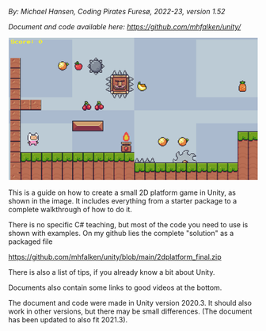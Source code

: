 *By: Michael Hansen, Coding Pirates Furesø, 2022-23, version 1.52*

*Document and code available here: <https://github.com/mhfalken/unity/>*

<img src="../media/image1.png"
style="width:5.32083in;height:2.98819in" />

This is a guide on how to create a small 2D platform game in Unity,
as shown in the image. It includes everything from a starter package to a
complete walkthrough of how to do it.

There is no specific C# teaching, but most of the code you
need to use is shown with examples. On my github lies the complete
"solution" as a packaged file

<https://github.com/mhfalken/unity/blob/main/2dplatform_final.zip>

There is also a list of tips, if you already know a bit about Unity.

Documents also contain some links to good videos at the bottom.

The document and code were made in Unity version 2020.3. It should also
work in other versions, but there may be small differences. (The document has been
updated to also fit 2021.3).